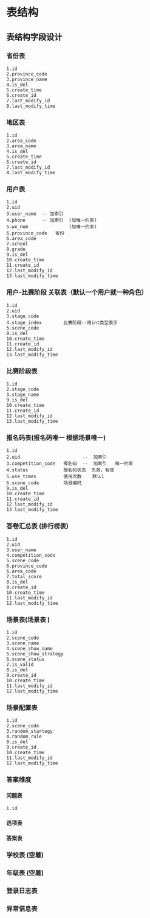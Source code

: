 # 表结构
## 表结构字段设计


### 省份表 
    1.id
    2.province_code
    3.province_name
    4.is_del
    5.create_time
    6.create_id
    7.last_modify_id
    8.last_modify_time

### 地区表 
    1.id
    2.area_code
    3.area_name
    4.is_del
    5.create_time
    6.create_id
    7.last_modify_id
    8.last_modify_time
    
### 用户表
    1.id
    2.uid
    3.user_name  -- 加索引
    4.phone      -- 加索引  (加唯一约束)
    5.wx_num               (加唯一约束)
    6.province_code   省份
    6.area_code
    7.school
    8.grade
    9.is_del
    10.create_time
    11.create_id
    12.last_modify_id
    13.last_modify_time
    
### 用户-比赛阶段 关联表（默认一个用户就一种角色）
    1.id
    2.uid
    3.stage_code
    4.stage_index        比赛阶段--用int类型表示
    5.scene_code
    9.is_del
    10.create_time
    11.create_id
    12.last_modify_id
    13.last_modify_time

### 比赛阶段表
    1.id
    2.stage_code
    3.stage_name
    9.is_del
    10.create_time
    11.create_id
    12.last_modify_id
    13.last_modify_time
    
### 报名码表(报名码唯一  根据场景唯一)
    1.id
    2.uid                       --  加索引
    3.competition_code   报名码  --  加索引   唯一约束
    4.status             报名码状态  失效，有效  
    5.use_times          使用次数    默认1
    6.scene_code         场景编码
    9.is_del
    10.create_time
    11.create_id
    12.last_modify_id
    13.last_modify_time
    
### 答卷汇总表 (排行榜表)
    1.id
    2.uid
    3.user_name
    4.competition_code
    5.scene_code
    6.province_code
    6.area_code
    7.total_score
    8.is_del
    9.create_id
    10.create_time
    11.last_modify_id
    12.last_modify_time

### 场景表(场景表 )
    1.id
    2.scene_code
    3.scene_name
    4.scene_show_name 
    5.scene_show_strategy
    6.scene_status
    7.is_valid
    8.is_del
    9.create_id
    10.create_time
    11.last_modify_id
    12.last_modify_time
    
### 场景配置表
    1.id
    2.scene_code
    3.random_startegy
    4.random_rule
    8.is_del
    9.create_id
    10.create_time
    11.last_modify_id
    12.last_modify_time
    
### 答案维度
#### 问题表
    1.id
#### 选项表
    
#### 答案表

    
### 学校表  (空着)
### 年级表  (空着)
### 登录日志表
### 异常信息表